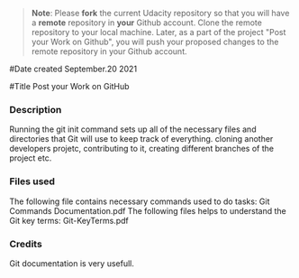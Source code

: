 >**Note**: Please **fork** the current Udacity repository so that you will have a **remote** repository in **your** Github account. Clone the remote repository to your local machine. Later, as a part of the project "Post your Work on Github", you will push your proposed changes to the remote repository in your Github account.

#Date created
September.20 2021

#Title
Post your Work on GitHub

### Description
Running the git init command sets up all of the necessary files and directories that Git will use to keep track of everything. 
cloning another developers projetc, contributing to it, creating different branches of the project etc.


### Files used
The following file contains necessary commands used to do tasks:
Git Commands Documentation.pdf
The following files helps to understand the Git key terms:
Git-KeyTerms.pdf

### Credits
Git documentation is very usefull.

